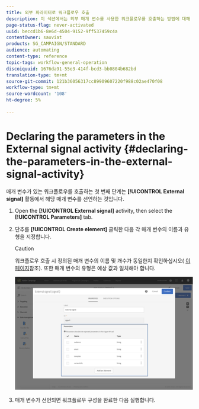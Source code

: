 ```yaml
---
title: 외부 파라미터로 워크플로우 호출
description: 이 섹션에서는 외부 매개 변수를 사용한 워크플로우를 호출하는 방법에 대해 자세히 설명합니다.
page-status-flag: never-activated
uuid: beccd1b6-8e6d-4504-9152-9ff537459c4a
contentOwner: sauviat
products: SG_CAMPAIGN/STANDARD
audience: automating
content-type: reference
topic-tags: workflow-general-operation
discoiquuid: 1676da91-55e3-414f-bcd3-bb0804b682bd
translation-type: tm+mt
source-git-commit: 121b36056317cc89909607220f988c02ae470f08
workflow-type: tm+mt
source-wordcount: '108'
ht-degree: 5%

---
```



# Declaring the parameters in the External signal activity {#declaring-the-parameters-in-the-external-signal-activity}

매개 변수가 있는 워크플로우를 호출하는 첫 번째 단계는 **[!UICONTROL External signal]** 활동에서 해당 매개 변수를 선언하는 것입니다.

1. Open the **[!UICONTROL External signal]** activity, then select the **[!UICONTROL Parameters]** tab.
1. 단추를 **[!UICONTROL Create element]** 클릭한 다음 각 매개 변수의 이름과 유형을 지정합니다.

   >[!CAUTION]
   >
   >워크플로우 호출 시 정의된 매개 변수의 이름 및 개수가 동일한지 확인하십시오( [이 페이지](../../automating/using/defining-parameters-calling-workflow.md)참조). 또한 매개 변수의 유형은 예상 값과 일치해야 합니다.

   ![](assets/extsignal_declaringparameters_1.png)

1. 매개 변수가 선언되면 워크플로우 구성을 완료한 다음 실행합니다.
